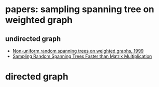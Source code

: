 # papers: sampling spanning tree on weighted graph

## undirected graph

- [Non-uniform random spanning trees on weighted graphs, 1999](http://www.sciencedirect.com/science/article/pii/S0304397598003259)
- [Sampling Random Spanning Trees Faster than Matrix Multiplication](https://arxiv.org/pdf/1611.07451.pdf)

# directed graph

